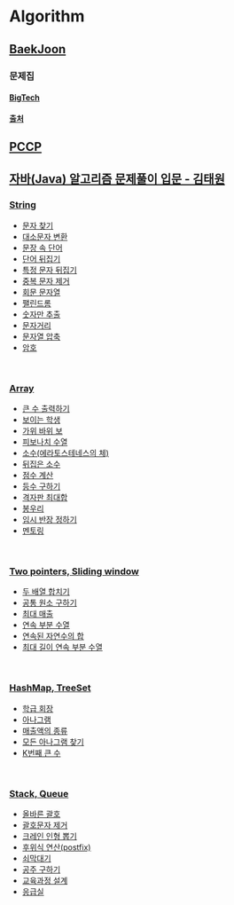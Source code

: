 # Algorithm

## [BaekJoon](BaekJoon)

### 문제집

#### [BigTech](ITBigTech)

**[출처](https://www.acmicpc.net/workbook/view/8708)**

## [PCCP](PCCP)

## [자바(Java) 알고리즘 문제풀이 입문 - 김태원](https://inf.run/LXcN)

### [String](string)

- [문자 찾기](string/find_word)
- [대소문자 변환](string/case_conversion)
- [문장 속 단어](string/word_in_sentence)
- [단어 뒤집기](string/flip_over_word)
- [특정 문자 뒤집기](string/flip_over_char)
- [중복 문자 제거](string/delete_duplicated_word)
- [회문 문자열](string/case_conversion)
- [팰린드롬](string/palindrome)
- [숫자만 추출](string/extract_numbers)
- [문자거리](string/char_distance)
- [문자열 압축](string/string_compression)
- [암호](string/cipher)

</br>

### [Array](array)

- [큰 수 출력하기](array/bigger_one)
- [보이는 학생](array/visible_student)
- [가위 바위 보](array/rock_scissor_paper)
- [피보나치 수열](array/fibonacci)
- [소수(에라토스테네스의 체)](array/prime_numbers)
- [뒤집은 소수](array/reversed_primes)
- [점수 계산](array/calculate_score)
- [등수 구하기](array/ranking)
- [격자판 최대합](array/maximum_sum_of_grid)
- [봉우리](array/peak)
- [임시 반장 정하기](array/temporary_leader)
- [멘토링](array/mentoring)

</br>

### [Two pointers, Sliding window](two_pointers_sliding_window)

- [두 배열 합치기](two_pointers_sliding_window/merge_arrays)
- [공통 원소 구하기](two_pointers_sliding_window/find_common_elements)
- [최대 매출](two_pointers_sliding_window/maximum_sales)
- [연속 부분 수열](two_pointers_sliding_window/continuous_subsequence)
- [연속된 자연수의 합](two_pointers_sliding_window/sum_of_consecutive_numbers)
- [최대 길이 연속 부분 수열](two_pointers_sliding_window/max_len_continuous_subsequence)

</br>

### [HashMap, TreeSet](hashmap_treeset)

- [학급 회장](hashmap_treeset/president_in_class)
- [아나그램](hashmap_treeset/anagram)
- [매출액의 종류](hashmap_treeset/types_of_revenue)
- [모든 아나그램 찾기](hashmap_treeset/find_all_anagram)
- [K번째 큰 수](hashmap_treeset/Kth_largest_number)

</br>

### [Stack, Queue](stack_queue)

- [올바른 괄호](stack_queue/correct_parentheses)
- [괄호문자 제거](stack_queue/remove_parentheses)
- [크레인 인형 뽑기](<stack_queue/crane_doll_grabber_(kakao)>)
- [후위식 연산(postfix)](stack_queue/postfix)
- [쇠막대기](stack_queue/iron_rod)
- [공주 구하기](stack_queue/rescue_princess)
- [교육과정 설계](stack_queue/curriculum)
- [응급실](stack_queue/emergency)

</br>
